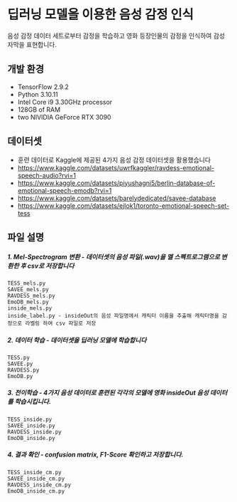 # 딥러닝 모델을 이용한 음성 감정 인식
음성 감정 데이터 세트로부터 감정을 학습하고 영화 등장인물의 감정을 인식하여 감성 자막을 표현합니다.


## 개발 환경
- TensorFlow 2.9.2
- Python 3.10.11
- Intel Core i9 3.30GHz processor
- 128GB of RAM
- two NIVIDIA GeForce RTX 3090

## 데이터셋
  - 훈련 데이터로 Kaggle에 제공된 4가지 음성 감정 데이터셋을 활용했습니다
  - https://www.kaggle.com/datasets/uwrfkaggler/ravdess-emotional-speech-audio?rvi=1
  - https://www.kaggle.com/datasets/piyushagni5/berlin-database-of-emotional-speech-emodb?rvi=1
  - https://www.kaggle.com/datasets/barelydedicated/savee-database
  - https://www.kaggle.com/datasets/ejlok1/toronto-emotional-speech-set-tess

## 파일 설명
##### 1. Mel-Spectrogram 변환 - 데이터셋의 음성 파일(.wav)을 멜 스펙트로그램으로 변환한 후 csv로 저장합니다
	TESS_mels.py
	SAVEE_mels.py
	RAVDESS_mels.py
	EmoDB_mels.py
	inside_mels.py
	inside_label.py - insideOut의 음성 파일명에서 캐릭터 이름을 추출해 캐릭터명을 감정으로 라벨링 하여 csv 파일로 저장

##### 2. 데이터 학습 - 데이터셋을 딥러닝 모델에 학습합니다
	TESS.py
	SAVEE.py
	RAVDESS.py
	EmoDB.py

##### 3. 전이학습 - 4가지 음성 데이터로 훈련된 각각의 모델에 영화 insideOut 음성 데이터를 학습시킵니다.
	TESS_inside.py
	SAVEE_inside.py
	RAVDESS_inside.py
	EmoDB_inside.py

##### 4. 결과 확인 - confusion matrix, F1-Score 확인하고 저장합니다.
	TESS_inside_cm.py
	SAVEE_inside_cm.py
	RAVDESS_inside_cm.py
	EmoDB_inside_cm.py
